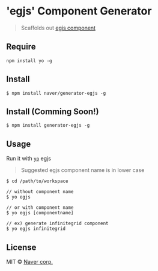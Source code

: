 # 'egjs' Component Generator

> Scaffolds out [egjs component](https://github.com/naver?utf8=%E2%9C%93&q=egjs-)

## Require

```
npm install yo -g
```

## Install

```
$ npm install naver/generator-egjs -g
```

## Install (Comming Soon!)

```
$ npm install generator-egjs -g
```

## Usage

Run it with [`yo`](https://github.com/yeoman/yo) egjs

> Suggested egjs component name is in lower case

```
$ cd /path/to/workspace

// without component name
$ yo egjs

// or with component name
$ yo egjs [componentname]

// ex) generate infinitegrid component
$ yo egjs infinitegrid
```

## License

MIT © [Naver corp.](http://navercorp.com)
